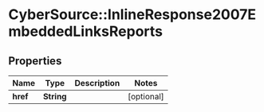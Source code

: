 # CyberSource::InlineResponse2007EmbeddedLinksReports

## Properties
Name | Type | Description | Notes
------------ | ------------- | ------------- | -------------
**href** | **String** |  | [optional] 


